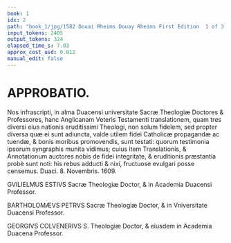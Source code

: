 ```yaml
---
book: 1
idx: 2
path: "book_1/jpg/1582 Douai Rheims Douay Rheims First Edition  1 of 3 1609 Old Testament.pdf-2.jpg"
input_tokens: 2405
output_tokens: 324
elapsed_time_s: 7.03
approx_cost_usd: 0.012
manual_edit: false
---
```

# APPROBATIO.

Nos infrascripti, in alma Duacensi universitate Sacræ Theologiæ Doctores & Professores, hanc Anglicanam Veteris Testamenti translationem, quam tres diversi eius nationis eruditissimi Theologi, non solum fidelem, sed propter diversa quæ ei sunt adiuncta, valde utilem fidei Catholicæ propagandæ ac tuendæ, & bonis moribus promovendis, sunt testati: quorum testimonia ipsorum syngraphis munita vidimus; cuius item Translationis, & Annotationum auctores nobis de fidei integritate, & eruditionis præstantia probè sunt noti: his rebus adducti & nixi, fructuose evulgari posse censemus. Duaci. 8. Novembris. 1609.

GVILIELMUS ESTIVS Sacræ Theologiæ Doctor, & in Academia Duacensi Professor.

BARTHOLOMÆVS PETRVS Sacræ Theologiæ Doctor, & in Vniversitate Duacensi Professor.

GEORGIVS COLVENERIVS S. Theologiæ Doctor, & eiusdem in Academia Duacena Professor.